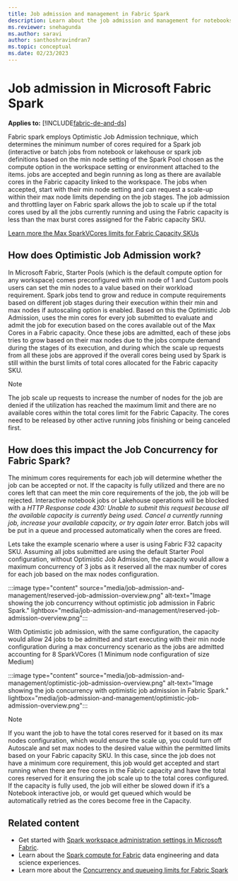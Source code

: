 ```yaml
---
title: Job admission and management in Fabric Spark
description: Learn about the job admission and management for notebooks, Spark job definitions, and lakehouse jobs in Fabric.
ms.reviewer: snehagunda
ms.author: saravi
author: santhoshravindran7
ms.topic: conceptual
ms.date: 02/23/2023
---
```

# Job admission in Microsoft Fabric Spark

**Applies to:** [!INCLUDE[fabric-de-and-ds](includes/fabric-de-ds.md)]

Fabric spark employs Optimistic Job Admission technique, which determines the minimum number of cores required for a Spark job (interactive or batch jobs from notebook or lakehouse or spark job definitions based on the min node setting of the Spark Pool chosen as the compute option in the workspace setting or environment attached to the items.  jobs are accepted and begin running as long as there are available cores in the Fabric capacity linked to the workspace. The jobs when accepted, start with their min node setting and can request a scale-up within their max node limits depending on the job stages. The job admission and throttling layer on Fabric spark allows the job to scale up if the total cores used by all the jobs currently running and using the Fabric capacity is less than the max burst cores assigned for the Fabric capacity SKU. 

[Learn more the Max SparkVCores limits for Fabric Capacity SKUs](spark-job-concurrency-and-queueing.md)

## How does Optimistic Job Admission work?

In Microsoft Fabric, Starter Pools (which is the default compute option for any workspace) comes preconfigured with min node of 1 and Custom pools users can set the min nodes to a value based on their workload requirement. Spark jobs tend to grow and reduce in compute requirements based on different job stages during their execution within their min and max nodes if autoscaling option is enabled. Based on this the Optimistic Job Admission, uses the min cores for every job submitted to evaluate and admit the job for execution based on the cores available out of the Max Cores in a Fabric capacity.  Once these jobs are admitted, each of these jobs tries to grow based on their max nodes due to the jobs compute demand during the stages of its execution, and during which the scale up requests from all these jobs are approved if the overall cores being used by Spark is still within the burst limits of total cores allocated for the Fabric capacity SKU. 

> [!NOTE]
> The job scale up requests to increase the number of nodes for the job are denied if the utilization has reached the maximum limit and there are no available cores within the total cores limit for the Fabric Capacity. The cores need to be released by other active running jobs finishing or being canceled first.

## How does this impact the Job Concurrency for Fabric Spark? 
The minimum cores requirements for each job will determine whether the job can be accepted or not. If the capacity is fully utilized and there are no cores left that can meet the min core requirements of the job, the job will be rejected. Interactive notebook jobs or Lakehouse operations will be blocked with a *HTTP Response code 430: Unable to submit this request because all the available capacity is currently being used. Cancel a currently running job, increase your available capacity, or try again later* error. Batch jobs will be put in a queue and processed automatically when the cores are freed.

Lets take the example scenario where a user is using Fabric F32 capacity SKU. Assuming all jobs submitted are using the default Starter Pool configuration, without Optimistic Job Admission, the capacity would allow a maximum concurrency of 3 jobs as it reserved all the max number of cores for each job based on the max nodes configuration.

:::image type="content" source="media/job-admission-and-management/reserved-job-admission-overview.png" alt-text="Image showing the job concurrency without optimistic job admission in Fabric Spark." lightbox="media/job-admission-and-management/reserved-job-admission-overview.png":::

With Optimistic job admission, with the same configuration, the capacity would allow 24 jobs to be admitted and start executing with their min node configuration during a max concurrency scenario as the jobs are admitted accounting for 8 SparkVCores (1 Minimum node configuration of size Medium)

:::image type="content" source="media/job-admission-and-management/optimistic-job-admission-overview.png" alt-text="Image showing the job concurrency with optimistic job admission in Fabric Spark." lightbox="media/job-admission-and-management/optimistic-job-admission-overview.png":::


> [!NOTE]
> If you want the job to have the total cores reserved for it based on its max nodes configuration, which would ensure the scale up, you could turn off Autoscale and set max nodes to the desired value within the permitted limits based on your Fabric capacity SKU. In this case, since the job does not have a minimum core requirement, this job would get accepted and start running when there are free cores in the Fabric capacity and have the total cores reserved for it ensuring the job scale up to the total cores configured. If the capacity is fully used, the job will either be slowed down if it’s a Notebook interactive job, or would get queued which would be automatically retried as the cores become free in the Capacity.

## Related content

- Get started with [Spark workspace administration settings in Microsoft Fabric](workspace-admin-settings.md).
- Learn about the [Spark compute for Fabric](spark-compute.md) data engineering and data science experiences.
- Learn more about the [Concurrency and queueing limits for Fabric Spark](spark-job-concurrency-and-queueing.md)
